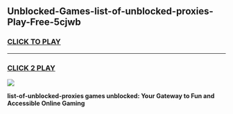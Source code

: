
## Unblocked-Games-list-of-unblocked-proxies-Play-Free-5cjwb
<h3>
<a href="https://premium76.site?title=list-of-unblocked-proxies&ref=21A">CLICK TO PLAY</a></h3>
<hr>

<h3>
<a href="https://premium76.site?title=list-of-unblocked-proxies&ref=21A">CLICK 2 PLAY</a>
  
</h3>

<a href="https://premium76.site?title=list-of-unblocked-proxies&ref=21A"><img src="https://clearcache.store/games.png"></a>


**list-of-unblocked-proxies games unblocked: Your Gateway to Fun and Accessible Online Gaming**

